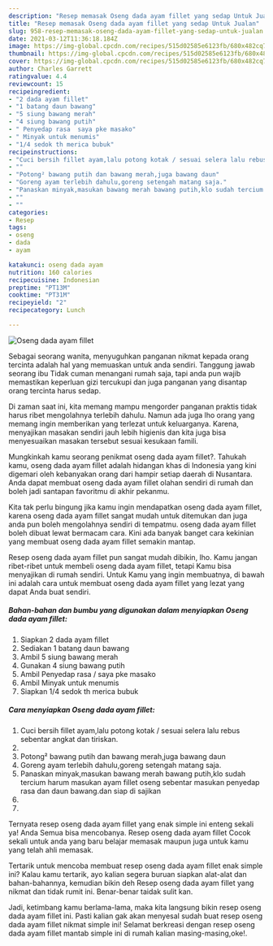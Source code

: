 ```yaml
---
description: "Resep memasak Oseng dada ayam fillet yang sedap Untuk Jualan"
title: "Resep memasak Oseng dada ayam fillet yang sedap Untuk Jualan"
slug: 958-resep-memasak-oseng-dada-ayam-fillet-yang-sedap-untuk-jualan
date: 2021-03-12T11:36:18.184Z
image: https://img-global.cpcdn.com/recipes/515d02585e6123fb/680x482cq70/oseng-dada-ayam-fillet-foto-resep-utama.jpg
thumbnail: https://img-global.cpcdn.com/recipes/515d02585e6123fb/680x482cq70/oseng-dada-ayam-fillet-foto-resep-utama.jpg
cover: https://img-global.cpcdn.com/recipes/515d02585e6123fb/680x482cq70/oseng-dada-ayam-fillet-foto-resep-utama.jpg
author: Charles Garrett
ratingvalue: 4.4
reviewcount: 15
recipeingredient:
- "2 dada ayam fillet"
- "1 batang daun bawang"
- "5 siung bawang merah"
- "4 siung bawang putih"
- " Penyedap rasa  saya pke masako"
- " Minyak untuk menumis"
- "1/4 sedok th merica bubuk"
recipeinstructions:
- "Cuci bersih fillet ayam,lalu potong kotak / sesuai selera lalu rebus sebentar angkat dan tiriskan."
- ""
- "Potong² bawang putih dan bawang merah,juga bawang daun"
- "Goreng ayam terlebih dahulu,goreng setengah matang saja."
- "Panaskan minyak,masukan bawang merah bawang putih,klo sudah tercium harum masukan ayam fillet oseng sebentar masukan penyedap rasa dan daun bawang.dan siap di sajikan"
- ""
- ""
categories:
- Resep
tags:
- oseng
- dada
- ayam

katakunci: oseng dada ayam 
nutrition: 160 calories
recipecuisine: Indonesian
preptime: "PT13M"
cooktime: "PT31M"
recipeyield: "2"
recipecategory: Lunch

---
```



![Oseng dada ayam fillet](https://img-global.cpcdn.com/recipes/515d02585e6123fb/680x482cq70/oseng-dada-ayam-fillet-foto-resep-utama.jpg)

Sebagai seorang wanita, menyuguhkan panganan nikmat kepada orang tercinta adalah hal yang memuaskan untuk anda sendiri. Tanggung jawab seorang ibu Tidak cuman menangani rumah saja, tapi anda pun wajib memastikan keperluan gizi tercukupi dan juga panganan yang disantap orang tercinta harus sedap.

Di zaman  saat ini, kita memang mampu mengorder panganan praktis tidak harus ribet mengolahnya terlebih dahulu. Namun ada juga lho orang yang memang ingin memberikan yang terlezat untuk keluarganya. Karena, menyajikan masakan sendiri jauh lebih higienis dan kita juga bisa menyesuaikan masakan tersebut sesuai kesukaan famili. 



Mungkinkah kamu seorang penikmat oseng dada ayam fillet?. Tahukah kamu, oseng dada ayam fillet adalah hidangan khas di Indonesia yang kini digemari oleh kebanyakan orang dari hampir setiap daerah di Nusantara. Anda dapat membuat oseng dada ayam fillet olahan sendiri di rumah dan boleh jadi santapan favoritmu di akhir pekanmu.

Kita tak perlu bingung jika kamu ingin mendapatkan oseng dada ayam fillet, karena oseng dada ayam fillet sangat mudah untuk ditemukan dan juga anda pun boleh mengolahnya sendiri di tempatmu. oseng dada ayam fillet boleh dibuat lewat bermacam cara. Kini ada banyak banget cara kekinian yang membuat oseng dada ayam fillet semakin mantap.

Resep oseng dada ayam fillet pun sangat mudah dibikin, lho. Kamu jangan ribet-ribet untuk membeli oseng dada ayam fillet, tetapi Kamu bisa menyajikan di rumah sendiri. Untuk Kamu yang ingin membuatnya, di bawah ini adalah cara untuk membuat oseng dada ayam fillet yang lezat yang dapat Anda buat sendiri.

<!--inarticleads1-->

##### Bahan-bahan dan bumbu yang digunakan dalam menyiapkan Oseng dada ayam fillet:

1. Siapkan 2 dada ayam fillet
1. Sediakan 1 batang daun bawang
1. Ambil 5 siung bawang merah
1. Gunakan 4 siung bawang putih
1. Ambil  Penyedap rasa / saya pke masako
1. Ambil  Minyak untuk menumis
1. Siapkan 1/4 sedok th merica bubuk




<!--inarticleads2-->

##### Cara menyiapkan Oseng dada ayam fillet:

1. Cuci bersih fillet ayam,lalu potong kotak / sesuai selera lalu rebus sebentar angkat dan tiriskan.
1. 
1. Potong² bawang putih dan bawang merah,juga bawang daun
1. Goreng ayam terlebih dahulu,goreng setengah matang saja.
1. Panaskan minyak,masukan bawang merah bawang putih,klo sudah tercium harum masukan ayam fillet oseng sebentar masukan penyedap rasa dan daun bawang.dan siap di sajikan
1. 
1. 




Ternyata resep oseng dada ayam fillet yang enak simple ini enteng sekali ya! Anda Semua bisa mencobanya. Resep oseng dada ayam fillet Cocok sekali untuk anda yang baru belajar memasak maupun juga untuk kamu yang telah ahli memasak.

Tertarik untuk mencoba membuat resep oseng dada ayam fillet enak simple ini? Kalau kamu tertarik, ayo kalian segera buruan siapkan alat-alat dan bahan-bahannya, kemudian bikin deh Resep oseng dada ayam fillet yang nikmat dan tidak rumit ini. Benar-benar taidak sulit kan. 

Jadi, ketimbang kamu berlama-lama, maka kita langsung bikin resep oseng dada ayam fillet ini. Pasti kalian gak akan menyesal sudah buat resep oseng dada ayam fillet nikmat simple ini! Selamat berkreasi dengan resep oseng dada ayam fillet mantab simple ini di rumah kalian masing-masing,oke!.


